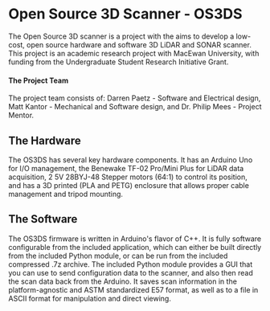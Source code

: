 # Open Source 3D Scanner - OS3DS

The Open Source 3D scanner is a project with the aims to develop a low-cost, open source hardware and software 3D LiDAR and SONAR scanner.
This project is an academic research project with MacEwan University, with funding from the Undergraduate Student Research Initiative Grant.

#### The Project Team
The project team consists of: Darren Paetz - Software and Electrical design, Matt Kantor - Mechanical and Software design, and Dr. Philip Mees - Project Mentor.

## The Hardware

The OS3DS has several key hardware components. It has an Arduino Uno for I/O management, the Benewake TF-02 Pro/Mini Plus for LiDAR
data acquisition, 2 5V 28BYJ-48 Stepper motors (64:1) to control its position, and has a 3D printed (PLA and PETG) enclosure
that allows proper cable management and tripod mounting.

## The Software

The OS3DS firmware is written in Arduino's flavor of C++. It is fully software configurable from the included application, which can either
be built directly from the included Python module, or can be run from the included compressed .7z archive. The included Python module provides a GUI that
you can use to send configuration data to the scanner, and also then read the scan data back from the Arduino. It saves scan information in the platform-agnostic
and ASTM standardized E57 format, as well as to a file in ASCII format for manipulation and direct viewing.